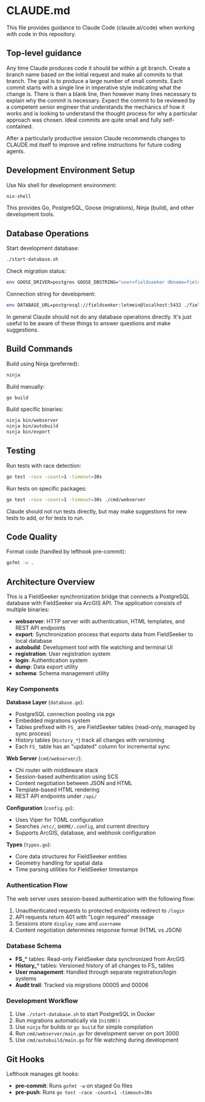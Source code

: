 # CLAUDE.md

This file provides guidance to Claude Code (claude.ai/code) when working with code in this repository.

## Top-level guidance

Any time Claude produces code it should be within a git branch. Create a branch name based on the initial request and make all commits to that branch. The goal is to produce a large number of small commits. Each commit starts with a single line in imperative style indicating what the change is. There is then a blank line, then however many lines necessary to explain why the commit is necessary. Expect the commit to be reviewed by a competent senior engineer that understands the mechanics of how it works and is looking to understand the thought process for why a particular approach was chosen. Ideal commits are quite small and fully self-contained.

After a particularly productive session Claude recommends changes to CLAUDE.md itself to improve and refine instructions for future coding agents.

## Development Environment Setup

Use Nix shell for development environment:
```bash
nix-shell
```

This provides Go, PostgreSQL, Goose (migrations), Ninja (build), and other development tools.

## Database Operations

Start development database:
```bash
./start-database.sh
```

Check migration status:
```bash
env GOOSE_DRIVER=postgres GOOSE_DBSTRING="user=fieldseeker dbname=fieldseeker password=letmein" goose status
```

Connection string for development:
```bash
env DATABASE_URL=postgresql://fieldseeker:letmein@localhost:5432 ./fieldseeker-sync
```

In general Claude should not do any database operations directly. It's just useful to be aware of these things to answer questions and make suggestions.

## Build Commands

Build using Ninja (preferred):
```bash
ninja
```

Build manually:
```bash
go build
```

Build specific binaries:
```bash
ninja bin/webserver
ninja bin/autobuild
ninja bin/export
```

## Testing

Run tests with race detection:
```bash
go test -race -count=1 -timeout=30s
```

Run tests on specific packages:
```bash
go test -race -count=1 -timeout=30s ./cmd/webserver
```

Claude should not run tests directly, but may make suggestions for new tests to add, or for tests to run.

## Code Quality

Format code (handled by lefthook pre-commit):
```bash
gofmt -w .
```

## Architecture Overview

This is a FieldSeeker synchronization bridge that connects a PostgreSQL database with FieldSeeker via ArcGIS API. The application consists of multiple binaries:

- **webserver**: HTTP server with authentication, HTML templates, and REST API endpoints
- **export**: Synchronization process that exports data from FieldSeeker to local database
- **autobuild**: Development tool with file watching and terminal UI
- **registration**: User registration system
- **login**: Authentication system
- **dump**: Data export utility
- **schema**: Schema management utility

### Key Components

**Database Layer** (`database.go`):
- PostgreSQL connection pooling via pgx
- Embedded migrations system
- Tables prefixed with `FS_` are FieldSeeker tables (read-only, managed by sync process)
- History tables (`History_*`) track all changes with versioning
- Each `FS_` table has an "updated" column for incremental sync

**Web Server** (`cmd/webserver/`):
- Chi router with middleware stack
- Session-based authentication using SCS
- Content negotiation between JSON and HTML
- Template-based HTML rendering
- REST API endpoints under `/api/`

**Configuration** (`config.go`):
- Uses Viper for TOML configuration
- Searches `/etc/`, `$HOME/.config`, and current directory
- Supports ArcGIS, database, and webhook configuration

**Types** (`types.go`):
- Core data structures for FieldSeeker entities
- Geometry handling for spatial data
- Time parsing utilities for FieldSeeker timestamps

### Authentication Flow

The web server uses session-based authentication with the following flow:
1. Unauthenticated requests to protected endpoints redirect to `/login`
2. API requests return 401 with "Login required" message
3. Sessions store `display_name` and `username`
4. Content negotiation determines response format (HTML vs JSON)

### Database Schema

- **FS_*** tables: Read-only FieldSeeker data synchronized from ArcGIS
- **History_*** tables: Versioned history of all changes to FS_ tables
- **User management**: Handled through separate registration/login systems
- **Audit trail**: Tracked via migrations 00005 and 00006

### Development Workflow

1. Use `./start-database.sh` to start PostgreSQL in Docker
2. Run migrations automatically via `InitDB()` 
3. Use `ninja` for builds or `go build` for simple compilation
4. Run `cmd/webserver/main.go` for development server on port 3000
5. Use `cmd/autobuild/main.go` for file watching during development

## Git Hooks

Lefthook manages git hooks:
- **pre-commit**: Runs `gofmt -w` on staged Go files
- **pre-push**: Runs `go test -race -count=1 -timeout=30s`
